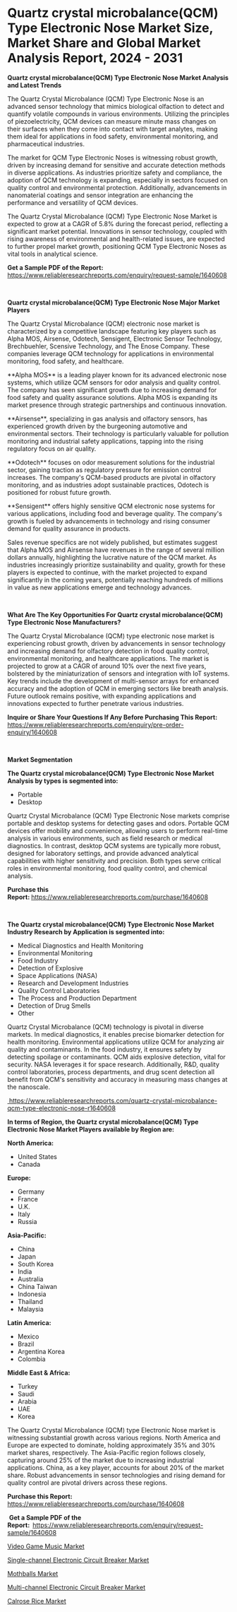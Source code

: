 <p><h1>Quartz crystal microbalance(QCM) Type Electronic Nose Market Size, Market Share and Global Market Analysis Report, 2024 - 2031</h1></p><p><strong>Quartz crystal microbalance(QCM) Type Electronic Nose Market Analysis and Latest Trends</strong></p>
<p><p>The Quartz Crystal Microbalance (QCM) Type Electronic Nose is an advanced sensor technology that mimics biological olfaction to detect and quantify volatile compounds in various environments. Utilizing the principles of piezoelectricity, QCM devices can measure minute mass changes on their surfaces when they come into contact with target analytes, making them ideal for applications in food safety, environmental monitoring, and pharmaceutical industries. </p><p>The market for QCM Type Electronic Noses is witnessing robust growth, driven by increasing demand for sensitive and accurate detection methods in diverse applications. As industries prioritize safety and compliance, the adoption of QCM technology is expanding, especially in sectors focused on quality control and environmental protection. Additionally, advancements in nanomaterial coatings and sensor integration are enhancing the performance and versatility of QCM devices.</p><p>The Quartz Crystal Microbalance (QCM) Type Electronic Nose Market is expected to grow at a CAGR of 5.8% during the forecast period, reflecting a significant market potential. Innovations in sensor technology, coupled with rising awareness of environmental and health-related issues, are expected to further propel market growth, positioning QCM Type Electronic Noses as vital tools in analytical science.</p></p>
<p><strong>Get a Sample PDF of the Report:&nbsp;</strong> <a href="https://www.reliableresearchreports.com/enquiry/request-sample/1640608?utm_campaign=32&utm_medium=2&utm_source=Github&utm_content=ia&utm_term=25092024&utm_id=quartz-crystal-microbalanceqcm-type-electronic-nose">https://www.reliableresearchreports.com/enquiry/request-sample/1640608</a></p>
<p>&nbsp;</p>
<p><strong>Quartz crystal microbalance(QCM) Type Electronic Nose Major Market Players</strong></p>
<p><p>The Quartz Crystal Microbalance (QCM) electronic nose market is characterized by a competitive landscape featuring key players such as Alpha MOS, Airsense, Odotech, Sensigent, Electronic Sensor Technology, Brechbuehler, Scensive Technology, and The Enose Company. These companies leverage QCM technology for applications in environmental monitoring, food safety, and healthcare.</p><p>**Alpha MOS** is a leading player known for its advanced electronic nose systems, which utilize QCM sensors for odor analysis and quality control. The company has seen significant growth due to increasing demand for food safety and quality assurance solutions. Alpha MOS is expanding its market presence through strategic partnerships and continuous innovation.</p><p>**Airsense**, specializing in gas analysis and olfactory sensors, has experienced growth driven by the burgeoning automotive and environmental sectors. Their technology is particularly valuable for pollution monitoring and industrial safety applications, tapping into the rising regulatory focus on air quality.</p><p>**Odotech** focuses on odor measurement solutions for the industrial sector, gaining traction as regulatory pressure for emission control increases. The company's QCM-based products are pivotal in olfactory monitoring, and as industries adopt sustainable practices, Odotech is positioned for robust future growth.</p><p>**Sensigent** offers highly sensitive QCM electronic nose systems for various applications, including food and beverage quality. The company's growth is fueled by advancements in technology and rising consumer demand for quality assurance in products.</p><p>Sales revenue specifics are not widely published, but estimates suggest that Alpha MOS and Airsense have revenues in the range of several million dollars annually, highlighting the lucrative nature of the QCM market. As industries increasingly prioritize sustainability and quality, growth for these players is expected to continue, with the market projected to expand significantly in the coming years, potentially reaching hundreds of millions in value as new applications emerge and technology advances.</p></p>
<p>&nbsp;</p>
<p><strong>What Are The Key Opportunities For Quartz crystal microbalance(QCM) Type Electronic Nose Manufacturers?</strong></p>
<p><p>The Quartz Crystal Microbalance (QCM) type electronic nose market is experiencing robust growth, driven by advancements in sensor technology and increasing demand for olfactory detection in food quality control, environmental monitoring, and healthcare applications. The market is projected to grow at a CAGR of around 10% over the next five years, bolstered by the miniaturization of sensors and integration with IoT systems. Key trends include the development of multi-sensor arrays for enhanced accuracy and the adoption of QCM in emerging sectors like breath analysis. Future outlook remains positive, with expanding applications and innovations expected to further penetrate various industries.</p></p>
<p><strong>Inquire or Share Your Questions If Any Before Purchasing This Report:</strong> <a href="https://www.reliableresearchreports.com/enquiry/pre-order-enquiry/1640608?utm_campaign=32&utm_medium=2&utm_source=Github&utm_content=ia&utm_term=25092024&utm_id=quartz-crystal-microbalanceqcm-type-electronic-nose">https://www.reliableresearchreports.com/enquiry/pre-order-enquiry/1640608</a></p>
<p>&nbsp;</p>
<p><strong>Market Segmentation</strong></p>
<p><strong>The Quartz crystal microbalance(QCM) Type Electronic Nose Market Analysis by types is segmented into:</strong></p>
<p><ul><li>Portable</li><li>Desktop</li></ul></p>
<p><p>Quartz Crystal Microbalance (QCM) Type Electronic Nose markets comprise portable and desktop systems for detecting gases and odors. Portable QCM devices offer mobility and convenience, allowing users to perform real-time analysis in various environments, such as field research or medical diagnostics. In contrast, desktop QCM systems are typically more robust, designed for laboratory settings, and provide advanced analytical capabilities with higher sensitivity and precision. Both types serve critical roles in environmental monitoring, food quality control, and chemical analysis.</p></p>
<p><strong>Purchase this Report:&nbsp;</strong><a href="https://www.reliableresearchreports.com/purchase/1640608?utm_campaign=32&utm_medium=2&utm_source=Github&utm_content=ia&utm_term=25092024&utm_id=quartz-crystal-microbalanceqcm-type-electronic-nose">https://www.reliableresearchreports.com/purchase/1640608</a></p>
<p>&nbsp;</p>
<p><strong>The Quartz crystal microbalance(QCM) Type Electronic Nose Market Industry Research by Application is segmented into:</strong></p>
<p><ul><li>Medical Diagnostics and Health Monitoring</li><li>Environmental Monitoring</li><li>Food Industry</li><li>Detection of Explosive</li><li>Space Applications (NASA)</li><li>Research and Development Industries</li><li>Quality Control Laboratories</li><li>The Process and Production Department</li><li>Detection of Drug Smells</li><li>Other</li></ul></p>
<p><p>Quartz Crystal Microbalance (QCM) technology is pivotal in diverse markets. In medical diagnostics, it enables precise biomarker detection for health monitoring. Environmental applications utilize QCM for analyzing air quality and contaminants. In the food industry, it ensures safety by detecting spoilage or contaminants. QCM aids explosive detection, vital for security. NASA leverages it for space research. Additionally, R&D, quality control laboratories, process departments, and drug scent detection all benefit from QCM's sensitivity and accuracy in measuring mass changes at the nanoscale.</p></p>
<p><a href="https://www.reliableresearchreports.com/quartz-crystal-microbalance-qcm-type-electronic-nose-r1640608?utm_campaign=32&utm_medium=2&utm_source=Github&utm_content=ia&utm_term=25092024&utm_id=quartz-crystal-microbalanceqcm-type-electronic-nose">&nbsp;https://www.reliableresearchreports.com/quartz-crystal-microbalance-qcm-type-electronic-nose-r1640608</a></p>
<p><strong>In terms of Region, the Quartz crystal microbalance(QCM) Type Electronic Nose Market Players available by Region are:</strong></p>
<p>
    <p> <strong> North America: </strong>
        <ul>
            <li>United States</li>
            <li>Canada</li>
        </ul>
        </p> 
    <p> <strong> Europe: </strong>
        <ul>
            <li>Germany</li>
            <li>France</li>
            <li>U.K.</li>
            <li>Italy</li>
            <li>Russia</li>
        </ul>
        </p> 
    <p> <strong> Asia-Pacific: </strong>
        <ul>
            <li>China</li>
            <li>Japan</li>
            <li>South Korea</li>
            <li>India</li>
            <li>Australia</li>
            <li>China Taiwan</li>
            <li>Indonesia</li>
            <li>Thailand</li>
            <li>Malaysia</li>
        </ul>
        </p> 
    <p> <strong> Latin America: </strong>
        <ul>
            <li>Mexico</li>
            <li>Brazil</li>
            <li>Argentina Korea</li>
            <li>Colombia</li>
        </ul>
        </p> 
    <p> <strong> Middle East & Africa: </strong>
        <ul>
            <li>Turkey</li>
            <li>Saudi</li>
            <li>Arabia</li>
            <li>UAE</li>
            <li>Korea</li>
        </ul>
    </p>
    </p>
<p><p>The Quartz Crystal Microbalance (QCM) type Electronic Nose market is witnessing substantial growth across various regions. North America and Europe are expected to dominate, holding approximately 35% and 30% market shares, respectively. The Asia-Pacific region follows closely, capturing around 25% of the market due to increasing industrial applications. China, as a key player, accounts for about 20% of the market share. Robust advancements in sensor technologies and rising demand for quality control are pivotal drivers across these regions.</p></p>
<p><strong>Purchase this Report: </strong><a href="https://www.reliableresearchreports.com/purchase/1640608?utm_campaign=32&utm_medium=2&utm_source=Github&utm_content=ia&utm_term=25092024&utm_id=quartz-crystal-microbalanceqcm-type-electronic-nose">https://www.reliableresearchreports.com/purchase/1640608</a></p>
<p>&nbsp;<strong>Get a Sample PDF of the Report:&nbsp;&nbsp;</strong><a href="https://www.reliableresearchreports.com/enquiry/request-sample/1640608?utm_campaign=32&utm_medium=2&utm_source=Github&utm_content=ia&utm_term=25092024&utm_id=quartz-crystal-microbalanceqcm-type-electronic-nose">https://www.reliableresearchreports.com/enquiry/request-sample/1640608</a></p>
<p><strong></strong></p>
<p><p><a href="https://issuu.com/reportprime-2/docs/video-game-music-market-size-2030.p_0e43ef2d7fddab?utm_campaign=32&utm_medium=2&utm_source=Github&utm_content=ia&utm_term=25092024&utm_id=quartz-crystal-microbalanceqcm-type-electronic-nose">Video Game Music Market</a></p><p><a href="https://github.com/FassouRP/Market-Research-Report-List-6/blob/main/single-channel-electronic-circuit-breaker-market.md?utm_campaign=32&utm_medium=2&utm_source=Github&utm_content=ia&utm_term=25092024&utm_id=quartz-crystal-microbalanceqcm-type-electronic-nose">Single-channel Electronic Circuit Breaker Market</a></p><p><a href="https://issuu.com/reportprime-2/docs/mothballs-market-size-2030.pptx_988e20f32a1ecc?utm_campaign=32&utm_medium=2&utm_source=Github&utm_content=ia&utm_term=25092024&utm_id=quartz-crystal-microbalanceqcm-type-electronic-nose">Mothballs Market</a></p><p><a href="https://github.com/rahu1506/Market-Research-Report-List-6/blob/main/multi-channel-electronic-circuit-breaker-market.md?utm_campaign=32&utm_medium=2&utm_source=Github&utm_content=ia&utm_term=25092024&utm_id=quartz-crystal-microbalanceqcm-type-electronic-nose">Multi-channel Electronic Circuit Breaker Market</a></p><p><a href="https://www.linkedin.com/pulse/insights-calrose-rice-market-share-competitive-landscape-period-oha3e?utm_campaign=32&utm_medium=2&utm_source=Github&utm_content=ia&utm_term=25092024&utm_id=quartz-crystal-microbalanceqcm-type-electronic-nose">Calrose Rice Market</a></p></p>